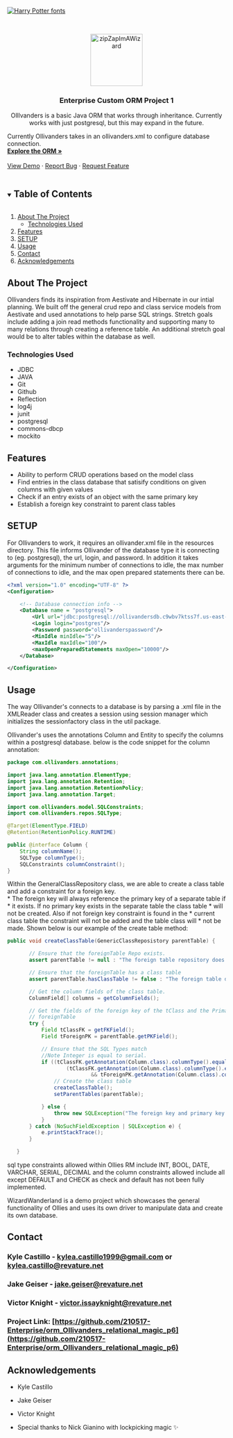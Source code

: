 <!-- Harry Potter font obtained open sourced from: https://www.fontspace.com/category/harry-potter -->
[![Harry Potter fonts](https://see.fontimg.com/api/renderfont4/MVZ6w/eyJyIjoiZnMiLCJoIjoxMzAsInciOjIwMDAsImZzIjo2NSwiZmdjIjoiIzAwMDAwMCIsImJnYyI6IiNGRkZGRkYiLCJ0IjoxfQ/T2xsaXZhbmRlcidzIFJlbGF0aW9uYWwgTWFnaWM/harry-p.png)](https://www.fontspace.com/category/harry-potter)


<!-- PROJECT LOGO -->
<br />
<p align="center">
  <a href="https://github.com/210517-Enterprise/orm_Ollivanders_relational_magic_p6">
    <img src="http://www.webweaver.nu/clipart/img/fantasy/wizards/lightning-bolts.gif" alt="zipZapImAWizard" width="120" height="120">
  </a>

  <h3 align="center">Enterprise Custom ORM Project 1</h3>

  <p align="center">
    Olllvanders is a basic Java ORM that works through inheritance. Currently works with just postgresql, but this may expand in the future.

Currently Ollivanders takes in an ollivanders.xml to configure database connection.
    <br />
    <a href="https://github.com/210517-Enterprise/orm_Ollivanders_relational_magic_p6"><strong>Explore the ORM »</strong></a>
    <br />
    <br />
    <a href="https://github.com/210517-Enterprise/orm_Ollivanders_relational_magic_p6/tree/main/WizardWanderland">View Demo</a>
    ·
    <a href="https://github.com/210517-Enterprise/orm_Ollivanders_relational_magic_p6/issues">Report Bug</a>
    ·
    <a href="https://github.com/210517-Enterprise/orm_Ollivanders_relational_magic_p6/issues">Request Feature</a>
  </p>
</p>



<!-- TABLE OF CONTENTS -->
<details open="open">
  <summary><h2 style="display: inline-block">Table of Contents</h2></summary>
  <ol>
    <li>
      <a href="#about-the-project">About The Project</a>
      <ul>
        <li><a href="#technologies-used">Technologies Used</a></li>
      </ul>
    </li>
    <li>
      <a href="#features">Features</a>
    </li>
    <li><a href="#setup">SETUP</a></li>
    <li><a href="#usage">Usage</a></li>
    <li><a href="#contact">Contact</a></li>
    <li><a href="#acknowledgements">Acknowledgements</a></li>
  </ol>
</details>



<!-- ABOUT THE PROJECT -->
## About The Project

Ollivanders finds its inspiration from Aestivate and Hibernate in our intial planning. We built off the general crud repo and class service models from Aestivate and used annotations to help parse SQL strings. Stretch goals include adding a join read methods functionality and supporting many to many relations through creating a reference table. An additional stretch goal would be to alter tables within the database as well.



### Technologies Used
* JDBC
* JAVA
* Git
* Github
* Reflection
* log4j 
* junit
* postgresql
* commons-dbcp
* mockito



<!-- GETTING STARTED -->
## Features

* Ability to perform CRUD operations based on the model class
* Find entries in the class database that satisify conditions on given columns with given values
* Check if an entry exists of an object with the same primary key
* Establish a foreign key constraint to parent class tables




<!-- USAGE EXAMPLES -->
## SETUP

For Ollivanders to work, it requires an ollivander.xml file in the resources directory. This file informs Ollivander of the database type it is connecting to (eg. postgresql), the url, login, and password. In addition it takes arguments for the minimum number of connections to idle, the max number of connections to idle, and the max open prepared statements there can be.


~~~ xml
<?xml version="1.0" encoding="UTF-8" ?>
<Configuration>

    <!-- Database connection info -->
    <Database name = "postgresql">
        <Url url="jdbc:postgresql://ollivandersdb.c9wbv7ktss7f.us-east-2.rds.amazonaws.com:5432/postgres?currentSchema=public"/>
        <Login login="postgres"/>
        <Password password="ollivanderspassword"/>
        <MinIdle minIdle="5"/>
        <MaxIdle maxIdle="100"/>
        <maxOpenPreparedStatements maxOpen="10000"/>
    </Database>

</Configuration>
~~~


<!-- ROADMAP -->
## Usage

The way Ollivander's connects to a database is by parsing a .xml file in the XMLReader class and creates a session using session manager which initializes the sessionfactory class in the util package. 

Ollivander's uses the annotations Column and Entity to specify the columns within a postgresql database. below is the code snippet for the column annotation: 

~~~ java
package com.ollivanders.annotations;

import java.lang.annotation.ElementType;
import java.lang.annotation.Retention;
import java.lang.annotation.RetentionPolicy;
import java.lang.annotation.Target;

import com.ollivanders.model.SQLConstraints;
import com.ollivanders.repos.SQLType;

@Target(ElementType.FIELD)
@Retention(RetentionPolicy.RUNTIME)

public @interface Column {
	String columnName();
	SQLType columnType();
	SQLConstraints columnConstraint();
}
~~~

Within the GeneralClassRepository class, we are able to create a class table and add a constraint for a foreign key.<br>
	 * The foreign key will always reference the primary key of a separate table if
	 * it exists. If no primary key exists in the separate table the class table
	 * will not be created. Also if not foreign key constraint is found in the
	 * current class table the constraint will not be added and the table class will
	 * not be made. Shown below is our example of the create table method:
   
 ~~~ java
 public void createClassTable(GenericClassReposistory parentTable) {

		// Ensure that the foreignTable Repo exists.
		assert parentTable != null : "The foreign table repository does not exist";

		// Ensure that the foreignTable has a class table
		assert parentTable.hasClassTable != false : "The foreign table does not exist";

		// Get the column fields of the class table.
		ColumnField[] columns = getColumnFields();

		// Get the fields of the foreign key of the tClass and the Primary key of the
		// foreignTable
		try {
			Field tClassFK = getFKField();
			Field tForeignPK = parentTable.getPKField();

			// Ensure that the SQL Types match
			//Note Integer is equal to serial.
			if ((tClassFK.getAnnotation(Column.class).columnType().equals(tForeignPK.getAnnotation(Column.class).columnType())) || 
					(tClassFK.getAnnotation(Column.class).columnType().equals(SQLType.INTEGER) 
							&& tForeignPK.getAnnotation(Column.class).columnType().equals(SQLType.SERIAL))) {
				// Create the class table
				createClassTable();
				setParentTables(parentTable);

			} else {
				throw new SQLException("The foreign key and primary key data types do not match");
			}
		} catch (NoSuchFieldException | SQLException e) {
			e.printStackTrace();
		}

	}

 
 ~~~ 

sql type constraints allowed within Ollies RM include INT, BOOL, DATE, VARCHAR, SERIAL, DECIMAL and the column constraints allowed include all except DEFAULT and CHECK as check and default has not been fully implemented. 

WizardWanderland is a demo project which showcases the general functionality of Ollies and uses its own driver to manipulate data and create its own database.

<!-- CONTACT -->
## Contact

### Kyle Castillo - kylea.castillo1999@gmail.com or kylea.castillo@revature.net

### Jake Geiser - jake.geiser@revature.net

### Victor Knight - victor.issayknight@revature.net
### Project Link: [https://github.com/210517-Enterprise/orm_Ollivanders_relational_magic_p6](https://github.com/210517-Enterprise/orm_Ollivanders_relational_magic_p6)



<!-- ACKNOWLEDGEMENTS -->
## Acknowledgements

* Kyle Castillo
* Jake Geiser
* Victor Knight

* Special thanks to Nick Gianino with lockpicking magic ✨

